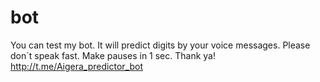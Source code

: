 # bot
You can test my bot. It will predict digits by your voice messages. Please don`t speak fast. Make pauses in 1 sec. Thank ya!
http://t.me/Aigera_predictor_bot
